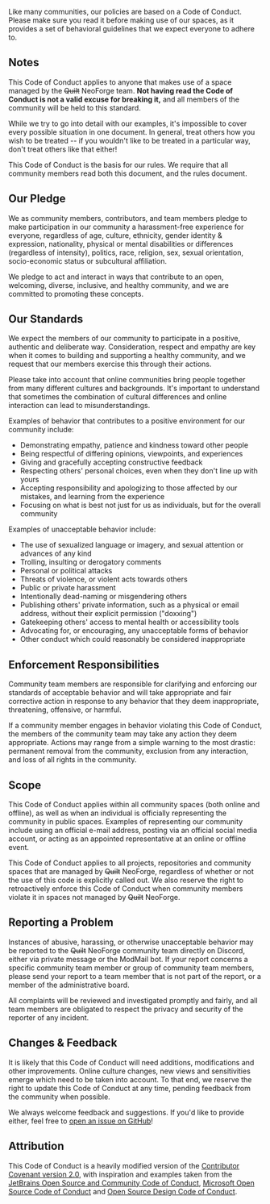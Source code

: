 Like many communities, our policies are based on a Code of Conduct. Please make sure you read it before making use of
our spaces, as it provides a set of behavioral guidelines that we expect everyone to adhere to.

## Notes

This Code of Conduct applies to anyone that makes use of a space managed by the ~~Quilt~~ NeoForge team. **Not having read the Code of Conduct is not a valid excuse for breaking it,** and all members of the community will be held to this standard.

While we try to go into detail with our examples, it's impossible to cover every possible situation in one document. In general, treat others how you wish to be treated -- if you wouldn't like to be treated in a particular way, don't treat others like that either!

This Code of Conduct is the basis for our rules. We require that all community members read both this document, and the rules document.

## Our Pledge

We as community members, contributors, and team members pledge to make participation in our community a harassment-free experience for everyone, regardless of age, culture, ethnicity, gender identity & expression, nationality, physical or mental disabilities or differences (regardless of intensity), politics, race, religion, sex, sexual orientation, socio-economic status or subcultural affiliation.

We pledge to act and interact in ways that contribute to an open, welcoming, diverse, inclusive, and healthy community, and we are committed to promoting these concepts.

## Our Standards

We expect the members of our community to participate in a positive, authentic and deliberate way. Consideration, respect and empathy are key when it comes to building and supporting a healthy community, and we request that our members exercise this through their actions.

Please take into account that online communities bring people together from many different cultures and backgrounds. It's important to understand that sometimes the combination of cultural differences and online interaction can lead to misunderstandings.

Examples of behavior that contributes to a positive environment for our community include:

- Demonstrating empathy, patience and kindness toward other people
- Being respectful of differing opinions, viewpoints, and experiences
- Giving and gracefully accepting constructive feedback
- Respecting others' personal choices, even when they don't line up with yours
- Accepting responsibility and apologizing to those affected by our mistakes, and learning from the experience
- Focusing on what is best not just for us as individuals, but for the overall community

Examples of unacceptable behavior include:

- The use of sexualized language or imagery, and sexual attention or advances of any kind
- Trolling, insulting or derogatory comments
- Personal or political attacks
- Threats of violence, or violent acts towards others
- Public or private harassment
- Intentionally dead-naming or misgendering others
- Publishing others' private information, such as a physical or email address, without their explicit permission ("doxxing")
- Gatekeeping others' access to mental health or accessibility tools
- Advocating for, or encouraging, any unacceptable forms of behavior
- Other conduct which could reasonably be considered inappropriate

## Enforcement Responsibilities

Community team members are responsible for clarifying and enforcing our standards of acceptable behavior and will take appropriate and fair corrective action in response to any behavior that they deem inappropriate, threatening, offensive, or harmful.

If a community member engages in behavior violating this Code of Conduct, the members of the community team may take any action they deem appropriate. Actions may range from a simple warning to the most drastic: permanent removal from the community, exclusion from any interaction, and loss of all rights in the community.

## Scope

This Code of Conduct applies within all community spaces (both online and offline), as well as when an individual is officially representing the community in public spaces. Examples of representing our community include using an official e-mail address, posting via an official social media account, or acting as an appointed representative at an online or offline event.

This Code of Conduct applies to all projects, repositories and community spaces that are managed by ~~Quilt~~ NeoForge, regardless of whether or not the use of this code is explicitly called out. We also reserve the right to retroactively enforce this Code of Conduct when community members violate it in spaces not managed by ~~Quilt~~ NeoForge.

## Reporting a Problem

Instances of abusive, harassing, or otherwise unacceptable behavior may be reported to the ~~Quilt~~ NeoForge community team directly on Discord, either via private message or the ModMail bot. If your report concerns a specific community team member or group of community team members, please send your report to a team member that is not part of the report, or a member of the administrative board.

All complaints will be reviewed and investigated promptly and fairly, and all team members are obligated to respect the privacy and security of the reporter of any incident.

## Changes & Feedback

It is likely that this Code of Conduct will need additions, modifications and other improvements. Online culture changes, new views and sensitivities emerge which need to be taken into account. To that end, we reserve the right to update this Code of Conduct at any time, pending feedback from the community when possible.

We always welcome feedback and suggestions. If you'd like to provide either, feel free to [open an issue on GitHub](https://github.com/neoforged/NeoForge/issues)!

## Attribution

This Code of Conduct is a heavily modified version of the [Contributor Covenant version 2.0](https://www.contributor-covenant.org/version/2/0/code_of_conduct.html), with inspiration and examples taken from the [JetBrains Open Source and Community Code of Conduct](https://confluence.jetbrains.com/display/ALL/JetBrains+Open+Source+and+Community+Code+of+Conduct), [Microsoft Open Source Code of Conduct](https://microsoft.github.io/codeofconduct) and
[Open Source Design Code of Conduct](https://opensourcedesign.net/code-of-conduct).
